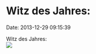 Witz des Jahres:
================

Date: 2013-12-29 09:15:39

Witz des Jahres:\
![](http://fettemama.org:6502/703e9d2e384bba8e4e3774fe750f1bfb)

